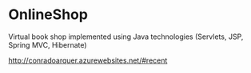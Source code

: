 # OnlineShop

Virtual book shop implemented using Java technologies (Servlets, JSP, Spring MVC, Hibernate)

http://conradoarquer.azurewebsites.net/#recent
